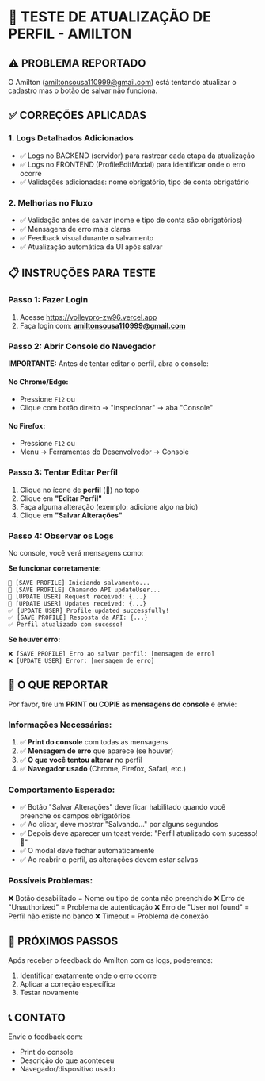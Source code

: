 # 🔧 TESTE DE ATUALIZAÇÃO DE PERFIL - AMILTON

## ⚠️ PROBLEMA REPORTADO
O Amilton (amiltonsousa110999@gmail.com) está tentando atualizar o cadastro mas o botão de salvar não funciona.

## ✅ CORREÇÕES APLICADAS

### 1. Logs Detalhados Adicionados
- ✅ Logs no BACKEND (servidor) para rastrear cada etapa da atualização
- ✅ Logs no FRONTEND (ProfileEditModal) para identificar onde o erro ocorre
- ✅ Validações adicionadas: nome obrigatório, tipo de conta obrigatório

### 2. Melhorias no Fluxo
- ✅ Validação antes de salvar (nome e tipo de conta são obrigatórios)
- ✅ Mensagens de erro mais claras
- ✅ Feedback visual durante o salvamento
- ✅ Atualização automática da UI após salvar

## 📋 INSTRUÇÕES PARA TESTE

### Passo 1: Fazer Login
1. Acesse https://volleypro-zw96.vercel.app
2. Faça login com: **amiltonsousa110999@gmail.com**

### Passo 2: Abrir Console do Navegador
**IMPORTANTE:** Antes de tentar editar o perfil, abra o console:

#### No Chrome/Edge:
- Pressione `F12` ou
- Clique com botão direito → "Inspecionar" → aba "Console"

#### No Firefox:
- Pressione `F12` ou
- Menu → Ferramentas do Desenvolvedor → Console

### Passo 3: Tentar Editar Perfil
1. Clique no ícone de **perfil** (👤) no topo
2. Clique em **"Editar Perfil"**
3. Faça alguma alteração (exemplo: adicione algo na bio)
4. Clique em **"Salvar Alterações"**

### Passo 4: Observar os Logs
No console, você verá mensagens como:

**Se funcionar corretamente:**
```
💾 [SAVE PROFILE] Iniciando salvamento...
💾 [SAVE PROFILE] Chamando API updateUser...
📝 [UPDATE USER] Request received: {...}
📝 [UPDATE USER] Updates received: {...}
✅ [UPDATE USER] Profile updated successfully!
✅ [SAVE PROFILE] Resposta da API: {...}
✅ Perfil atualizado com sucesso!
```

**Se houver erro:**
```
❌ [SAVE PROFILE] Erro ao salvar perfil: [mensagem de erro]
❌ [UPDATE USER] Error: [mensagem de erro]
```

## 🐛 O QUE REPORTAR

Por favor, tire um **PRINT ou COPIE as mensagens do console** e envie:

### Informações Necessárias:
1. ✅ **Print do console** com todas as mensagens
2. ✅ **Mensagem de erro** que aparece (se houver)
3. ✅ **O que você tentou alterar** no perfil
4. ✅ **Navegador usado** (Chrome, Firefox, Safari, etc.)

### Comportamento Esperado:
- ✅ Botão "Salvar Alterações" deve ficar habilitado quando você preenche os campos obrigatórios
- ✅ Ao clicar, deve mostrar "Salvando..." por alguns segundos
- ✅ Depois deve aparecer um toast verde: "Perfil atualizado com sucesso! 🎉"
- ✅ O modal deve fechar automaticamente
- ✅ Ao reabrir o perfil, as alterações devem estar salvas

### Possíveis Problemas:
❌ Botão desabilitado = Nome ou tipo de conta não preenchido
❌ Erro de "Unauthorized" = Problema de autenticação
❌ Erro de "User not found" = Perfil não existe no banco
❌ Timeout = Problema de conexão

## 🚀 PRÓXIMOS PASSOS

Após receber o feedback do Amilton com os logs, poderemos:
1. Identificar exatamente onde o erro ocorre
2. Aplicar a correção específica
3. Testar novamente

## 📞 CONTATO
Envie o feedback com:
- Print do console
- Descrição do que aconteceu
- Navegador/dispositivo usado
